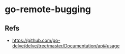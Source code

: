 # go-remote-bugging

## Refs
- https://github.com/go-delve/delve/tree/master/Documentation/api#usage